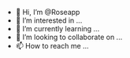 - 👋 Hi, I’m @Roseapp
- 👀 I’m interested in ...
- 🌱 I’m currently learning ...
- 💞️ I’m looking to collaborate on ...
- 📫 How to reach me ...

<!---
Roseapp/Roseapp is a ✨ special ✨ repository because its `README.md` (this file) appears on your GitHub profile.
You can click the Preview link to take a look at your changes.
--->
